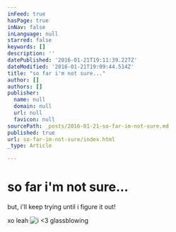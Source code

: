 ```yaml
---
inFeed: true
hasPage: true
inNav: false
inLanguage: null
starred: false
keywords: []
description: ''
datePublished: '2016-01-21T19:11:39.227Z'
dateModified: '2016-01-21T19:09:44.514Z'
title: "so far i'm not sure..."
author: []
authors: []
publisher:
  name: null
  domain: null
  url: null
  favicon: null
sourcePath: _posts/2016-01-21-so-far-im-not-sure.md
published: true
url: so-far-im-not-sure/index.html
_type: Article

---
```

# so far i'm not sure...

but, i'll keep trying until i figure it out!

xo leah
![i <3 glassblowing](https://s3-us-west-2.amazonaws.com/the-grid-img/p/7b408da34683594024e6f193eb17420e5d75576d.jpg)